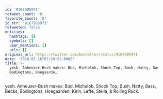 ```yaml
---
id: '9167505971'
retweet_count: '0'
favorite_count: '0'
id_str: '9167505971'
retweeted: false
entities:
  hashtags: []
  symbols: []
  user_mentions: []
  urls: []
original_url: https://twitter.com/benbalter/status/9167505971
date: '2010-02-16T02:58:52.000Z'
title: >-
  yesh. Anheuser-Bush makes: Bud, Michelob, Shock Top, Bush, Natty, Bass, Becks,
  Bodingtons, Hoegaarde…
---
```


yesh. Anheuser-Bush makes: Bud, Michelob, Shock Top, Bush, Natty, Bass, Becks, Bodingtons, Hoegaarden, Kirin, Leffe, Stella, & Rolling Rock.